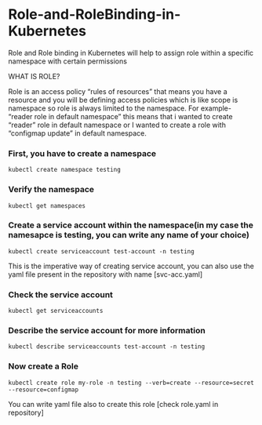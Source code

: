 # Role-and-RoleBinding-in-Kubernetes
Role and Role binding in Kubernetes will help to assign role within a specific namespace with certain permissions

WHAT IS ROLE?

Role is an access policy “rules of resources” that means you have a resource and you will be defining access policies which is like scope is namespace so role is always limited to the namespace.
For example- “reader role in default namespace” this means that i wanted to create “reader” role in default namespace or I wanted to create a role with “configmap update” in default namespace. 

### First, you have to create a namespace

`kubectl create namespace testing`

### Verify the namespace

`kubectl get namespaces`

### Create a service account within the namespace(in my case the namesapce is testing, you can write any name of your choice)

`kubectl create serviceaccount test-account -n testing`

This is the imperative way of creating service account, you can also use the yaml file present in the repository with name [svc-acc.yaml]

### Check the service account

`kubectl get serviceaccounts`

### Describe the service account for more information

`kubectl describe serviceaccounts test-account -n testing`

### Now create a Role

`kubectl create role my-role -n testing --verb=create --resource=secret --resource=configmap`

You can write yaml file also to create this role [check role.yaml in repository]
